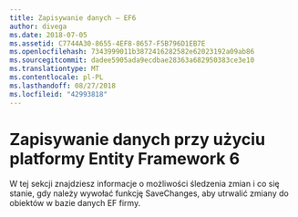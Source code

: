 ```yaml
---
title: Zapisywanie danych — EF6
author: divega
ms.date: 2018-07-05
ms.assetid: C7744A30-8655-4EF8-8657-F5B796D1EB7E
ms.openlocfilehash: 7343999011b3872416282582e62023192a09ab86
ms.sourcegitcommit: dadee5905ada9ecdbae28363a682950383ce3e10
ms.translationtype: MT
ms.contentlocale: pl-PL
ms.lasthandoff: 08/27/2018
ms.locfileid: "42993818"
---
```

# <a name="saving-data-with-entity-framework-6"></a>Zapisywanie danych przy użyciu platformy Entity Framework 6

W tej sekcji znajdziesz informacje o możliwości śledzenia zmian i co się stanie, gdy należy wywołać funkcję SaveChanges, aby utrwalić zmiany do obiektów w bazie danych EF firmy.

